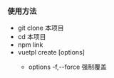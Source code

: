 ### 使用方法 

- git clone 本项目
- cd 本项目
- npm link
- vuetpl create <project-name> [options]
  - options -f,--force 强制覆盖
